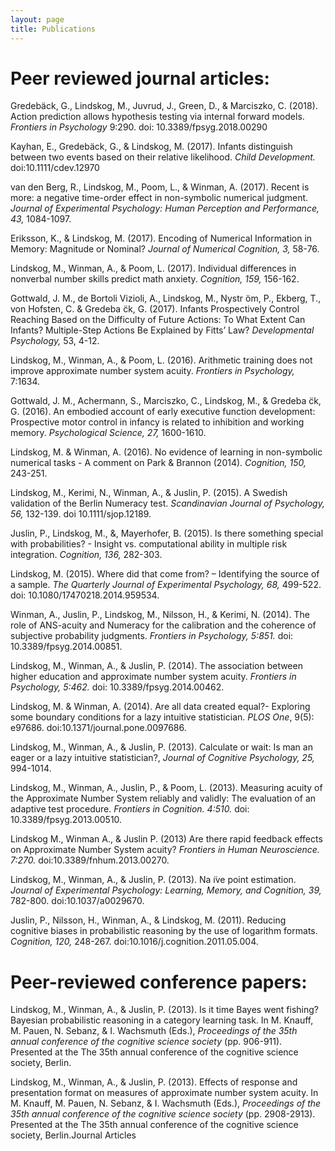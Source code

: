```yaml
---
layout: page
title: Publications
---
```


# Peer reviewed journal articles:

Gredebäck, G., Lindskog, M., Juvrud, J., Green, D., & Marciszko, C. (2018). Action prediction
allows hypothesis testing via internal forward models. *Frontiers in Psychology* 9:290. doi:
10.3389/fpsyg.2018.00290

Kayhan, E., Gredebäck, G., & Lindskog, M. (2017). Infants distinguish between two events based on their relative likelihood. *Child Development.* doi:10.1111/cdev.12970 


van den Berg, R., Lindskog, M., Poom, L., & Winman, A. (2017). Recent is more: a negative time-order effect in non-symbolic numerical judgment. *Journal of Experimental Psychology: Human Perception and Performance, 43,* 1084-1097.

Eriksson, K., & Lindskog, M. (2017). Encoding of Numerical Information in Memory: Magnitude or Nominal? *Journal of Numerical Cognition, 3,* 58-76.

Lindskog, M., Winman, A., & Poom, L. (2017). Individual differences in nonverbal number skills predict math anxiety. *Cognition, 159,* 156-162. 

Gottwald, J. M., de Bortoli Vizioli, A., Lindskog, M., Nystr ̈om, P., Ekberg, T., von Hofsten, C. & Gredeba ̈ck, G. (2017). Infants Prospectively Control Reaching Based on the Difficulty of Future Actions: To What Extent Can Infants? Multiple-Step Actions Be Explained by Fitts’ Law? *Developmental Psychology,* 53, 4-12.

Lindskog, M., Winman, A., & Poom, L. (2016). Arithmetic training does not improve approximate number system acuity. *Frontiers in Psychology,* 7:1634.

Gottwald, J. M., Achermann, S., Marciszko, C., Lindskog, M., & Gredeba ̈ck, G. (2016). An embodied account of early executive function development: Prospective motor control in infancy is related to inhibition and working memory. *Psychological Science, 27,* 1600-1610. 

Lindskog, M. & Winman, A. (2016). No evidence of learning in non-symbolic numerical tasks - A comment on Park & Brannon (2014). *Cognition, 150,* 243-251. 

Lindskog, M., Kerimi, N., Winman, A., & Juslin, P. (2015). A Swedish validation of the Berlin Numeracy test. *Scandinavian Journal of Psychology, 56,* 132-139. doi 10.1111/sjop.12189. 

Juslin, P., Lindskog, M., &, Mayerhofer, B. (2015). Is there something special with probabilities? - Insight vs. computational ability in multiple risk integration. *Cognition, 136,* 282-303.

Lindskog, M. (2015). Where did that come from? – Identifying the source of a sample. *The Quarterly Journal of Experimental Psychology, 68,* 499-522. doi: 10.1080/17470218.2014.959534. 

Winman, A., Juslin, P., Lindskog, M., Nilsson, H., & Kerimi, N. (2014). The role of ANS-acuity and Numeracy for the calibration and the coherence of subjective probability judgments. *Frontiers in Psychology, 5:851.* doi: 10.3389/fpsyg.2014.00851.

Lindskog, M., Winman, A., & Juslin, P. (2014). The association between higher education and approximate number system acuity. *Frontiers in Psychology, 5:462.* doi: 10.3389/fpsyg.2014.00462.

Lindskog, M. & Winman, A. (2014). Are all data created equal?- Exploring some boundary conditions for a lazy intuitive statistician. *PLOS One*, 9(5): e97686. doi:10.1371/journal.pone.0097686. 

Lindskog, M., Winman, A., & Juslin, P. (2013). Calculate or wait: Is man an eager or a lazy intuitive statistician?, *Journal of Cognitive Psychology, 25,* 994-1014.

Lindskog, M., Winman, A., Juslin, P., & Poom, L. (2013). Measuring acuity of the Approximate Number System reliably and validly: The evaluation of an adaptive test procedure. *Frontiers in Cognition. 4:510.* doi: 10.3389/fpsyg.2013.00510.

Lindskog M., Winman A., & Juslin P. (2013) Are there rapid feedback effects on Approximate Number System acuity? *Frontiers in Human Neuroscience. 7:270.* doi:10.3389/fnhum.2013.00270. 

Lindskog, M., Winman, A., & Juslin, P. (2013). Na ̈ıve point estimation. *Journal of Experimental Psychology: Learning, Memory, and Cognition, 39,* 782-800. doi:10.1037/a0029670.

Juslin, P., Nilsson, H., Winman, A., & Lindskog, M. (2011). Reducing cognitive biases in probabilistic reasoning by the use of logarithm formats. *Cognition, 120,* 248-267. doi:10.1016/j.cognition.2011.05.004. 

# Peer-reviewed conference papers:

Lindskog, M., Winman, A., & Juslin, P. (2013). Is it time Bayes went fishing? Bayesian probabilistic reasoning in a category learning task. In M. Knauff, M. Pauen, N. Sebanz, & I. Wachsmuth (Eds.), *Proceedings of the 35th annual conference of the cognitive science society* (pp. 906-911). Presented at the The 35th annual conference of the cognitive science society, Berlin.

Lindskog, M., Winman, A., & Juslin, P. (2013). Effects of response and presentation format on measures of approximate number system acuity. In M. Knauff, M. Pauen, N. Sebanz, & I. Wachsmuth (Eds.), *Proceedings of the 35th annual conference of the cognitive science society* (pp. 2908-2913). Presented at the The 35th annual conference of the cognitive science society, Berlin.Journal Articles